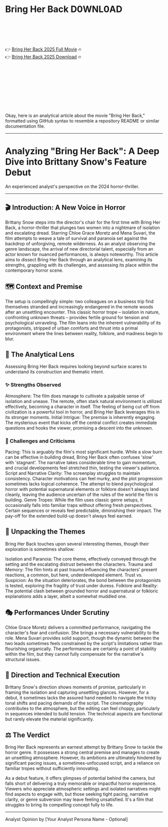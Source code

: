 # Bring Her Back D0WNL0AD

<br><br><br><br>


👉 <a href="https://Tony-trophenucner1974.github.io/yjvwxglfge/">Bring Her Back 2025 Full Movie</a> 🔥
<br>
👉 <a href="https://Tony-trophenucner1974.github.io/yjvwxglfge/">Bring Her Back 2025 Download</a> 🔥


<br><br><br><br><br><br><br><br>


Okay, here is an analytical article about the movie "Bring Her Back," formatted using GitHub  syntax to resemble a repository README or similar documentation file.

---


# Analyzing "Bring Her Back": A Deep Dive into Brittany Snow's Feature Debut

An experienced analyst's perspective on the 2024 horror-thriller.

---

## 🎬 Introduction: A New Voice in Horror

Brittany Snow steps into the director's chair for the first time with Bring Her Back, a horror-thriller that plunges two women into a nightmare of isolation and escalating dread. Starring Chloe Grace Moretz and Mena Suvari, the film attempts to weave a tale of survival and paranoia set against the backdrop of unforgiving, remote wilderness. As an analyst observing the genre landscape, the arrival of new directorial talent, especially from an actor known for nuanced performances, is always noteworthy. This article aims to dissect Bring Her Back through an analytical lens, examining its strengths, grappling with its challenges, and assessing its place within the contemporary horror scene.

## 🗺️ Context and Premise

The setup is compellingly simple: two colleagues on a business trip find themselves stranded and increasingly endangered in the remote woods after an unsettling encounter. This classic horror trope – isolation in nature, confronting unknown threats – provides fertile ground for tension and psychological unraveling. The film leans into the inherent vulnerability of its protagonists, stripped of urban comforts and thrust into a primal environment where the lines between reality, folklore, and madness begin to blur.

## 🔬 The Analytical Lens

Assessing Bring Her Back requires looking beyond surface scares to understand its construction and thematic intent.

### ✨ Strengths Observed

   Atmosphere: The film does manage to cultivate a palpable sense of isolation and unease. The remote, often stark natural environment is utilized effectively, becoming a character in itself. The feeling of being cut off from civilization is a powerful tool in horror, and Bring Her Back leverages this in its stronger moments.
   Initial Intrigue: The premise is inherently engaging. The mysterious event that kicks off the central conflict creates immediate questions and hooks the viewer, promising a descent into the unknown.

### 🚧 Challenges and Criticisms

   Pacing: This is arguably the film's most significant hurdle. While a slow burn can be effective in building dread, Bring Her Back often confuses 'slow' with 'stagnant'. The narrative takes considerable time to gain momentum, and crucial developments feel stretched thin, testing the viewer's patience.
   Script and Narrative Clarity: The screenplay struggles to maintain consistency. Character motivations can feel murky, and the plot progression sometimes lacks logical coherence. The attempt to blend psychological horror with potential supernatural elements or folklore doesn't always land cleanly, leaving the audience uncertain of the rules of the world the film is building.
   Genre Tropes: While the film uses classic genre setups, it occasionally falls into familiar traps without offering fresh perspectives. Certain sequences or reveals feel predictable, diminishing their impact. The pay-off for the extended build-up doesn't always feel earned.

## 🤔 Unpacking the Themes

Bring Her Back touches upon several interesting themes, though their exploration is sometimes shallow:

   Isolation and Paranoia: The core theme, effectively conveyed through the setting and the escalating distrust between the characters.
   Trauma and Memory: The film hints at past trauma influencing the characters' present reactions, a common, but here, underdeveloped element.
   Trust vs. Suspicion: As the situation deteriorates, the bond between the protagonists is tested, exploring the fragility of trust under duress.
   Folklore and Reality: The potential clash between grounded horror and supernatural or folkloric explanations adds a layer, albeit a somewhat muddled one.

## 🎭 Performances Under Scrutiny

Chloe Grace Moretz delivers a committed performance, navigating the character's fear and confusion. She brings a necessary vulnerability to the role. Mena Suvari provides solid support, though the dynamic between the two leads sometimes feels constrained by the script's limitations rather than flourishing organically. The performances are certainly a point of stability within the film, but they cannot fully compensate for the narrative's structural issues.

## 🎥 Direction and Technical Execution

Brittany Snow's direction shows moments of promise, particularly in framing the isolation and capturing unsettling glances. However, for a debut, it sometimes lacks the assured hand needed to navigate the tricky tonal shifts and pacing demands of the script. The cinematography contributes to the atmosphere, but the editing can feel choppy, particularly in sequences intended to build tension. The technical aspects are functional but rarely elevate the material significantly.

## ⚖️ The Verdict

Bring Her Back represents an earnest attempt by Brittany Snow to tackle the horror genre. It possesses a strong central premise and manages to create an unsettling atmosphere. However, its ambitions are ultimately hindered by significant pacing issues, a sometimes-unfocused script, and a reliance on familiar tropes without sufficiently innovating.

As a debut feature, it offers glimpses of potential behind the camera, but falls short of delivering a truly memorable or impactful horror experience. Viewers who appreciate atmospheric settings and isolated narratives might find aspects to engage with, but those seeking tight pacing, narrative clarity, or genre subversion may leave feeling unsatisfied. It's a film that struggles to bring its compelling concept fully to life.

---

Analyst Opinion by [Your Analyst Persona Name - Optional]


